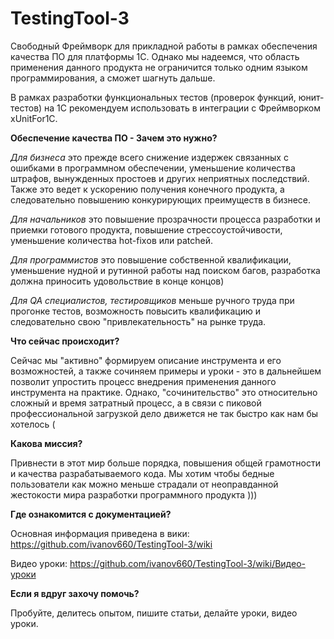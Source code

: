 # TestingTool-3

Свободный Фреймворк для прикладной работы в рамках обеспечения качества ПО для платформы 1С. Однако мы надеемся, что область применения данного продукта не ограничится только одним языком программирования, а сможет шагнуть дальше.

В рамках разработки функциональных тестов (проверок функций, юнит-тестов) на 1С рекомендуем использовать в интеграции с Фреймворком xUnitFor1C.

**Обеспечение качества ПО - Зачем это нужно?**

_Для бизнеса_ это прежде всего снижение издержек связанных с ошибками в программном обеспечении, уменьшение количества штрафов, вынужденных простоев и других неприятных последствий. Также это ведет к ускорению получения конечного продукта, а следовательно повышению конкурирующих преимуществ в бизнесе.

_Для начальников_ это повышение прозрачности процесса разработки и приемки готового продукта, повышение стрессоустойчивости, уменьшение количества hot-fixов или patchей.

_Для программистов_ это повышение собственной квалификации, уменьшение нудной и рутинной работы над поиском багов, разработка должна приносить удовольствие в конце концов)

_Для QA специалистов, тестировщиков_ меньше ручного труда при прогонке тестов, возможность повысить квалификацию и следовательно свою "привлекательность" на рынке труда.

**Что сейчас происходит?**

Сейчас мы "активно" формируем описание инструмента и его возможностей, а также сочиняем примеры и уроки - это в дальнейшем позволит упростить процесс внедрения применения данного инструмента на практике. Однако, "сочинительство" это относительно сложный и время затратный процесс, а в связи с пиковой профессиональной загрузкой дело движется не так быстро как нам бы хотелось ( 

**Какова миссия?**

Привнести в этот мир больше порядка, повышения общей грамотности и качества разрабатываемого кода. Мы хотим чтобы бедные пользователи как можно меньше страдали от неоправданной жестокости мира разработки программного продукта )))

**Где ознакомится с документацией?**

Основная информация приведена в вики: https://github.com/ivanov660/TestingTool-3/wiki

Видео уроки: https://github.com/ivanov660/TestingTool-3/wiki/Видео-уроки

**Если я вдруг захочу помочь?**

Пробуйте, делитесь опытом, пишите статьи, делайте уроки, видео уроки.
